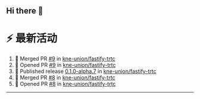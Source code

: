 ## Hi there 👋

<!--

**Here are some ideas to get you started:**

🙋‍♀️ A short introduction - what is your organization all about?
🌈 Contribution guidelines - how can the community get involved?
👩‍💻 Useful resources - where can the community find your docs? Is there anything else the community should know?
🍿 Fun facts - what does your team eat for breakfast?
🧙 Remember, you can do mighty things with the power of [Markdown](https://docs.github.com/github/writing-on-github/getting-started-with-writing-and-formatting-on-github/basic-writing-and-formatting-syntax)
-->


# ⚡ 最新活动

<!--START_SECTION:activity-->
1. 🎉 Merged PR [#9](https://github.com/kne-union/fastify-trtc/pull/9) in [kne-union/fastify-trtc](https://github.com/kne-union/fastify-trtc)
2. 💪 Opened PR [#9](https://github.com/kne-union/fastify-trtc/pull/9) in [kne-union/fastify-trtc](https://github.com/kne-union/fastify-trtc)
3. 🚀 Published release [0.1.0-alpha.7](https://github.com/kne-union/fastify-trtc/releases/tag/0.1.0-alpha.7) in [kne-union/fastify-trtc](https://github.com/kne-union/fastify-trtc)
4. 🎉 Merged PR [#8](https://github.com/kne-union/fastify-trtc/pull/8) in [kne-union/fastify-trtc](https://github.com/kne-union/fastify-trtc)
5. 💪 Opened PR [#8](https://github.com/kne-union/fastify-trtc/pull/8) in [kne-union/fastify-trtc](https://github.com/kne-union/fastify-trtc)
<!--END_SECTION:activity-->

---
